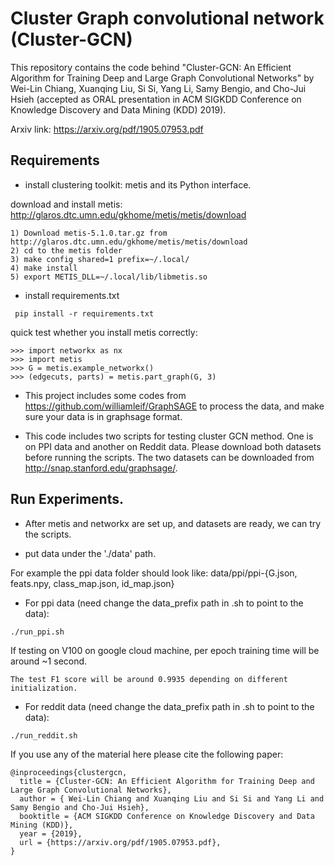 
# Cluster Graph convolutional network (Cluster-GCN)
This repository contains the code behind "Cluster-GCN: An Efficient Algorithm for Training Deep and Large Graph Convolutional Networks" by Wei-Lin Chiang, Xuanqing Liu, Si Si, Yang Li, Samy Bengio, and Cho-Jui Hsieh (accepted as ORAL presentation in ACM SIGKDD Conference on Knowledge Discovery and Data Mining (KDD) 2019).

Arxiv link: https://arxiv.org/pdf/1905.07953.pdf

## Requirements

* install clustering toolkit: metis and its Python interface.

download and install metis: http://glaros.dtc.umn.edu/gkhome/metis/metis/download

```
1) Download metis-5.1.0.tar.gz from http://glaros.dtc.umn.edu/gkhome/metis/metis/download
2) cd to the metis folder
3) make config shared=1 prefix=~/.local/
4) make install
5) export METIS_DLL=~/.local/lib/libmetis.so
```

* install requirements.txt

```
 pip install -r requirements.txt
```

quick test whether you install metis correctly:

```
>>> import networkx as nx
>>> import metis
>>> G = metis.example_networkx()
>>> (edgecuts, parts) = metis.part_graph(G, 3)
```

* This project includes some codes from https://github.com/williamleif/GraphSAGE to process the data, and make sure your data is in graphsage format.

* This code includes two scripts for testing cluster GCN method. One is on PPI data and another on Reddit data. Please download both datasets before running the scripts. The two datasets can be downloaded from http://snap.stanford.edu/graphsage/.

## Run Experiments.

* After metis and networkx are set up, and datasets are ready, we can try the scripts.

* put data under the './data' path.

For example the ppi data folder should look like: data/ppi/ppi-{G.json, feats.npy, class_map.json, id_map.json}

* For ppi data (need change the data_prefix path in .sh to point to the data):

```
./run_ppi.sh
```

If testing on V100 on google cloud machine, per epoch training time will be around ~1 second.

```
The test F1 score will be around 0.9935 depending on different initialization.

```

* For reddit data (need change the data_prefix path in .sh to point to the data):

```
./run_reddit.sh
```
If you use any of the material here please cite the following paper:

```
@inproceedings{clustergcn,
  title = {Cluster-GCN: An Efficient Algorithm for Training Deep and Large Graph Convolutional Networks},
  author = { Wei-Lin Chiang and Xuanqing Liu and Si Si and Yang Li and Samy Bengio and Cho-Jui Hsieh},
  booktitle = {ACM SIGKDD Conference on Knowledge Discovery and Data Mining (KDD)},
  year = {2019},
  url = {https://arxiv.org/pdf/1905.07953.pdf},
}

